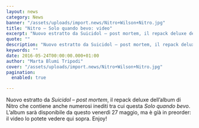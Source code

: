 ```yaml
---
layout: news
category: News
banner: "/assets/uploads/import.news/Nitro+Wilson+Nitro.jpg"
title: "Nitro – Solo quando bevo: video"
excerpt: "Nuovo estratto da Suicidol – post mortem, il repack deluxe dell’album di Nitro che contiene anche numerosi inediti tra cui questa Solo quando bevo. L’album sarà disponibile da questo venerdì 27 maggio, ma è già in preorder: il video lo potete vedere qui sopra. Enjoy!"
quote: ""
description: "Nuovo estratto da Suicidol – post mortem, il repack deluxe dell’album di Nitro che contiene anche numerosi inediti tra cui questa Solo quando bevo. L’album sarà disponibile da questo venerdì 27 maggio, ma è già in preorder: il video lo potete vedere qui sopra. Enjoy!"
keywords: ""
date: 2016-05-24T00:00:00.000+01:00
author: "Marta Blumi Tripodi"
cover: "/assets/uploads/import.news/Nitro+Wilson+Nitro.jpg"
pagination:
  enabled: true

---
```


Nuovo estratto da _Suicidol – post mortem_, il repack deluxe dell’album di Nitro che contiene anche numerosi inediti tra cui questa _Solo quando bevo_. L’album sarà disponibile da questo venerdì 27 maggio, ma è già in preorder: il video lo potete vedere qui sopra. Enjoy!